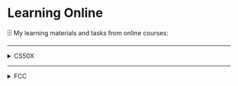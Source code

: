 # Learning Online
🗄  My learning materials and tasks from online courses:

   
---
<details><summary>CS50X</summary>
   
- [ ] [CS50X](https://cs50.harvard.edu/x/2022/) (Harvard's CS50: Introduction to Computer Science):

   - [x] week 00 - Scratch
   - [x] week 01 - C
   - [x] week 02 - Arrays
   - [x] week 03 - Algorithms
   - [x] week 04 - Memory
   - [x] week 05 - Data Structures
   - [x] week 06 - Python
   - [x] week 07 - SQL
   - [x] week 08 - Html, CSS, JavaScript
   - [ ] week 09 - Flask < 💻
   - [ ] week 10 - Final Project
</details>
   
---

<details><summary>FCC</summary>
   
- [ ] [free_code_camp](https://www.freecodecamp.org/learn)'s path of online certifications:

   - [ ] <sup>(01)</sup> Responsive Web Design Certification < 💻
   - [ ] <sup>(02)</sup> JavaScript Algorithms and Data Structures Certification
   - [ ] <sup>(03)</sup> Front End Developement Libraries Certification
   - [ ] <sup>(04)</sup> Data Visualization Certification
   - [ ] <sup>(05)</sup> Relational Database Certification
   - [ ] <sup>(06)</sup> Back End Developement and APIs Certification
   - [ ] <sup>(07)</sup> Quality Assurance Certification
   - [ ] <sup>(08)</sup> Scientific Computing with Python Certification
   - [ ] <sup>(09)</sup> Data Analysis Certification
   - [ ] <sup>(10)</sup> Information Security Certification
   - [ ] <sup>(11)</sup> Machine Learning with Python Certification
</details>
